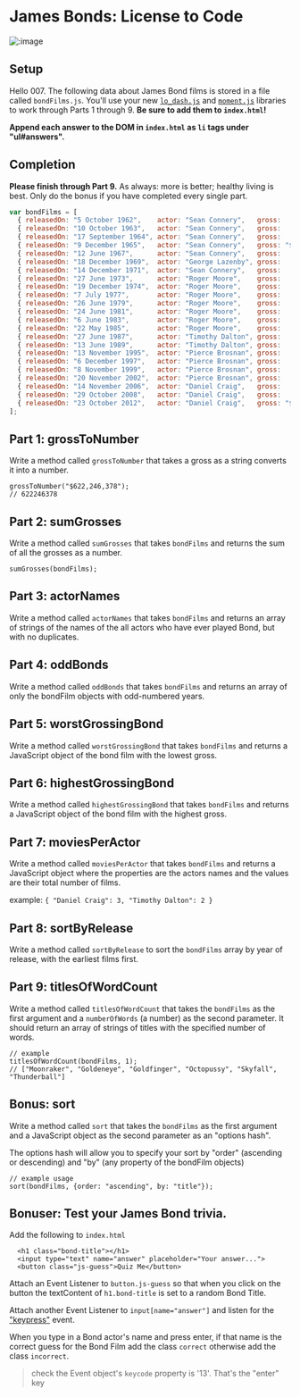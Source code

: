 # James Bonds: License to Code

![:image](http://nerdreactor.com/wp-content/uploads/2013/01/james_bond.jpg)

## Setup

Hello 007.  The following data about James Bond films is stored in a file called
`bondFilms.js`.  You'll use your new [`lo_dash.js`](lo_dash) and
[`moment.js`](moment) libraries to work through Parts 1 through 9. __Be sure to
add them to `index.html`!__

__Append each answer to the DOM in `index.html` as `li` tags under "ul#answers".__

[low_dash]: https://lodash.com/docs
[moment]: http://momentjs.com/

## Completion

**Please finish through Part 9.** As always: more is
better; healthy living is best. Only do the bonus if you have completed every
single part.


```js
var bondFilms = [
  { releasedOn: "5 October 1962",    actor: "Sean Connery",   gross:   "$440,759,072", title: "Dr. No" },
  { releasedOn: "10 October 1963",   actor: "Sean Connery",   gross:   "$576,277,964", title: "From Russia with Love" },
  { releasedOn: "17 September 1964", actor: "Sean Connery",   gross:   "$912,257,512", title: "Goldfinger" },
  { releasedOn: "9 December 1965",   actor: "Sean Connery",   gross: "$1,014,941,117", title: "Thunderball" },
  { releasedOn: "12 June 1967",      actor: "Sean Connery",   gross:   "$756,544,419", title: "You Only Live Twice" },
  { releasedOn: "18 December 1969",  actor: "George Lazenby", gross:   "$505,899,782", title: "On Her Majesty's Secret Service" },
  { releasedOn: "14 December 1971",  actor: "Sean Connery",   gross:   "$648,514,469", title: "Diamonds Are Forever" },
  { releasedOn: "27 June 1973",      actor: "Roger Moore",    gross:   "$825,110,761", title: "Live and Let Die" },
  { releasedOn: "19 December 1974",  actor: "Roger Moore",    gross:   "$448,249,281", title: "The Man with the Golden Gun" },
  { releasedOn: "7 July 1977",       actor: "Roger Moore",    gross:   "$692,713,752", title: "The Spy Who Loved Me" },
  { releasedOn: "26 June 1979",      actor: "Roger Moore",    gross:   "$655,872,400", title: "Moonraker" },
  { releasedOn: "24 June 1981",      actor: "Roger Moore",    gross:   "$486,468,881", title: "For Your Eyes Only" },
  { releasedOn: "6 June 1983",       actor: "Roger Moore",    gross:   "$426,244,352", title: "Octopussy" },
  { releasedOn: "22 May 1985",       actor: "Roger Moore",    gross:   "$321,172,633", title: "A View to a Kill" },
  { releasedOn: "27 June 1987",      actor: "Timothy Dalton", gross:   "$381,088,866", title: "The Living Daylights" },
  { releasedOn: "13 June 1989",      actor: "Timothy Dalton", gross:   "$285,157,191", title: "Licence to Kill" },
  { releasedOn: "13 November 1995",  actor: "Pierce Brosnan", gross:   "$529,548,711", title: "Goldeneye" },
  { releasedOn: "6 December 1997",   actor: "Pierce Brosnan", gross:   "$478,946,402", title: "Tomorrow Never Dies" },
  { releasedOn: "8 November 1999",   actor: "Pierce Brosnan", gross:   "$491,617,153", title: "The World is Not Enough" },
  { releasedOn: "20 November 2002",  actor: "Pierce Brosnan", gross:   "$543,639,638", title: "Die Another Day" },
  { releasedOn: "14 November 2006",  actor: "Daniel Craig",   gross:   "$669,789,482", title: "Casino Royale" },
  { releasedOn: "29 October 2008",   actor: "Daniel Craig",   gross:   "$622,246,378", title: "Quantum of Solace" },
  { releasedOn: "23 October 2012",   actor: "Daniel Craig",   gross: "$1,108,561,008", title: "Skyfall" }
];
```

## Part 1: grossToNumber

Write a method called `grossToNumber` that takes a gross as a string converts it
into a number.

```
grossToNumber("$622,246,378");
// 622246378
```

## Part 2: sumGrosses

Write a method called `sumGrosses` that takes `bondFilms` and returns the sum of
all the grosses as a number.

```
sumGrosses(bondFilms);
```

## Part 3: actorNames

Write a method called `actorNames` that takes `bondFilms` and returns an array
of strings of the names of the all actors who have ever played Bond, but with no
duplicates.

## Part 4: oddBonds

Write a method called `oddBonds` that takes `bondFilms` and returns an array of
only the bondFilm objects with odd-numbered years.

## Part 5: worstGrossingBond

Write a method called `worstGrossingBond` that takes `bondFilms` and returns a
JavaScript object of the bond film with the lowest gross.

## Part 6: highestGrossingBond

Write a method called `highestGrossingBond` that takes `bondFilms` and returns a JavaScript object of the bond film with the highest gross.

## Part 7: moviesPerActor

Write a method called `moviesPerActor` that takes `bondFilms` and returns a JavaScript object where the properties are the actors names and the values are their total number of films.

example: `{ "Daniel Craig": 3, "Timothy Dalton": 2 }`

## Part 8: sortByRelease

Write a method called `sortByRelease` to sort the `bondFilms` array by year of release, with the earliest films first.

## Part 9: titlesOfWordCount

Write a method called `titlesOfWordCount` that takes the `bondFilms` as the first argument and a `numberOfWords` (a number) as the second parameter.  It should return an array of strings of titles with the specified number of words.

```
// example
titlesOfWordCount(bondFilms, 1);
// ["Moonraker", "Goldeneye", "Goldfinger", "Octopussy", "Skyfall", "Thunderball"]
```

## Bonus: sort

Write a method called `sort` that takes the `bondFilms` as the first argument
and a JavaScript object as the second parameter as an "options hash".

The options hash will allow you to specify your sort by "order" (ascending or descending) and "by" (any property of the bondFilm objects)

```
// example usage
sort(bondFilms, {order: "ascending", by: "title"});
```

## Bonuser: Test your James Bond trivia.

Add the following to `index.html`

```
  <h1 class="bond-title"></h1>
  <input type="text" name="answer" placeholder="Your answer...">
  <button class="js-guess">Quiz Me</button>
```

Attach an Event Listener to `button.js-guess`  so that when you click on the
button the textContent of `h1.bond-title` is set to a random Bond Title.

Attach another Event Listener to `input[name="answer"]` and listen for the
["keypress"][keypress] event.


When you type in a Bond actor's name and press enter, if that
name is the correct guess for the Bond Film add the class `correct` otherwise
add the class `incorrect`.

> check the Event object's `keycode` property is '13'. That's the "enter" key

[keypress]: https://developer.mozilla.org/en-US/docs/Web/Events/keypress
